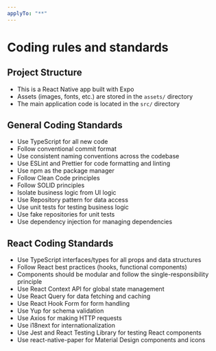 ```yaml
---
applyTo: "**"
---
```


# Coding rules and standards

## Project Structure

- This is a React Native app built with Expo
- Assets (images, fonts, etc.) are stored in the `assets/` directory
- The main application code is located in the `src/` directory

## General Coding Standards

- Use TypeScript for all new code
- Follow conventional commit format
- Use consistent naming conventions across the codebase
- Use ESLint and Prettier for code formatting and linting
- Use npm as the package manager
- Follow Clean Code principles
- Follow SOLID principles
- Isolate business logic from UI logic
- Use Repository pattern for data access
- Use unit tests for testing business logic
- Use fake repositories for unit tests
- Use dependency injection for managing dependencies

## React Coding Standards

- Use TypeScript interfaces/types for all props and data structures
- Follow React best practices (hooks, functional components)
- Components should be modular and follow the single-responsibility principle
- Use React Context API for global state management
- Use React Query for data fetching and caching
- Use React Hook Form for form handling
- Use Yup for schema validation
- Use Axios for making HTTP requests
- Use i18next for internationalization
- Use Jest and React Testing Library for testing React components
- Use react-native-paper for Material Design components and icons

